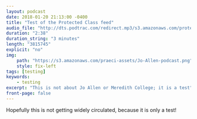 ```yaml
---
layout: podcast
date: 2018-01-20 21:13:00 -0400
title: "Test of the Protected Class feed"
audio_file: "http://dts.podtrac.com/redirect.mp3/s3.amazonaws.com/protected-class/theme.mp3"
duration: "2:38"
duration_string: "3 minutes"
length: "3815745"
explicit: "no"
img:
    path: "https://s3.amazonaws.com/praeci-assets/Jo-Allen-podcast.png"
    style: fix-left
tags: [testing]
keywords:
    - testing
excerpt: "This is not about Jo Allen or Meredith College; it is a test"
front-page: false
---
```

Hopefully this is not getting widely circulated, because it is only a test!